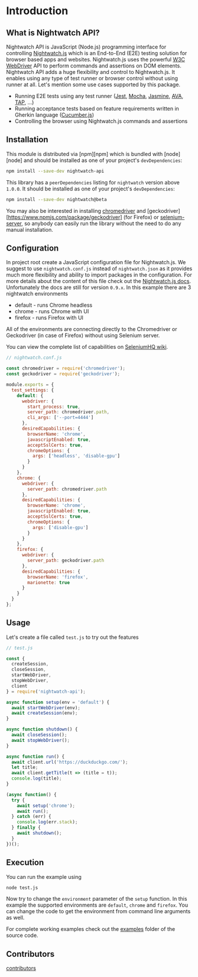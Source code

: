 # Introduction

## What is Nightwatch API?

Nightwatch API is JavaScript (Node.js) programming interface for controlling [Nightwatch.js](http://nightwatchjs.org/) which is an End-to-End (E2E) testing solution for browser based apps and websites.
Nightwatch.js uses the powerful [W3C WebDriver](https://www.w3.org/TR/webdriver/) API to perform commands and assertions on DOM elements. Nightwatch API adds a huge flexibility and control to Nightwatch.js. It enables using any type of test runner or browser control without using runner at all. Let's mention some use cases supported by this package.

- Running E2E tests using any test runner ([Jest](https://jestjs.io/), [Mocha](https://mochajs.org/), [Jasmine](https://jasmine.github.io/), [AVA](https://github.com/avajs/ava), [TAP](https://www.node-tap.org/), ...)
- Running acceptance tests based on feature requirements written in Gherkin language ([Cucumber.js](https://github.com/cucumber/cucumber-js))
- Controlling the browser using Nightwatch.js commands and assertions

## Installation

This module is distributed via [npm][npm] which is bundled with [node][node] and
should be installed as one of your project's `devDependencies`:

```bash
npm install --save-dev nightwatch-api
```

This library has a `peerDependencies` listing for `nightwatch` version above `1.0.0`.
It should be installed as one of your project's `devDependencies`:

```bash
npm install --save-dev nightwatch@beta
```

You may also be interested in installing [chromedriver](https://www.npmjs.com/package/chromedriver) and [geckodriver][https://www.npmjs.com/package/geckodriver] (for Firefox) or [selenium-server](https://www.npmjs.com/package/selenium-server), so anybody can easily run the library without the need to do any manual installation.

## Configuration

In project root create a JavaScript configuration file for Nightwatch.js. We suggest to use `nightwatch.conf.js` instead of `nightwatch.json` as it provides much more flexibility and ability to import packages in the configuration. For more details about the content of this file check out the [Nightwatch.js docs](http://nightwatchjs.org/gettingstarted#settings-file). Unfortunately the docs are still for version `0.9.x`. In this example there are 3 nightwatch environments

- default - runs Chrome headless
- chrome - runs Chrome with UI
- firefox - runs Firefox with UI

All of the environments are connecting directly to the Chromedriver or Geckodriver (in case of Firefox) without
using Selenium server.

You can view the complete list of capabilities on [SeleniumHQ wiki](https://github.com/SeleniumHQ/selenium/wiki/DesiredCapabilities).

```javascript
// nightwatch.conf.js

const chromedriver = require('chromedriver');
const geckodriver = require('geckodriver');

module.exports = {
  test_settings: {
    default: {
      webdriver: {
        start_process: true,
        server_path: chromedriver.path,
        cli_args: ['--port=4444']
      },
      desiredCapabilities: {
        browserName: 'chrome',
        javascriptEnabled: true,
        acceptSslCerts: true,
        chromeOptions: {
          args: ['headless', 'disable-gpu']
        }
      }
    },
    chrome: {
      webdriver: {
        server_path: chromedriver.path
      },
      desiredCapabilities: {
        browserName: 'chrome',
        javascriptEnabled: true,
        acceptSslCerts: true,
        chromeOptions: {
          args: ['disable-gpu']
        }
      }
    },
    firefox: {
      webdriver: {
        server_path: geckodriver.path
      },
      desiredCapabilities: {
        browserName: 'firefox',
        marionette: true
      }
    }
  }
};
```

## Usage

Let's create a file called `test.js` to try out the features

```javascript
// test.js

const {
  createSession,
  closeSession,
  startWebDriver,
  stopWebDriver,
  client
} = require('nightwatch-api');

async function setup(env = 'default') {
  await startWebDriver(env);
  await createSession(env);
}

async function shutdown() {
  await closeSession();
  await stopWebDriver();
}

async function run() {
  await client.url('https://duckduckgo.com/');
  let title;
  await client.getTitle(t => (title = t));
  console.log(title);
}

(async function() {
  try {
    await setup('chrome');
    await run();
  } catch (err) {
    console.log(err.stack);
  } finally {
    await shutdown();
  }
})();
```

## Execution

You can run the example using

```bash
node test.js
```

Now try to change the `environment` parameter of the `setup` function. In this example the supported environments are `default`, `chrome` and `firefox`. You can change the code to get the environment from command line arguments as well.

For complete working examples check out the [examples](https://github.com/mucsi96/nightwatch-api/tree/master/examples) folder of the source code.

## Contributors

[contributors](#contributors)
